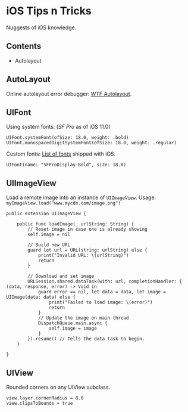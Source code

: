 # iOS Tips n Tricks
Nuggests of iOS knowledge.

## Contents
- Autolayout

## AutoLayout
Online autolayout error debugger: [WTF Autolayout](https://www.wtfautolayout.com/).

## UIFont
Using system fonts: (*SF Pro* as of iOS 11.0)
```
UIFont.systemFont(ofSize: 18.0, weight: .bold)
UIFont.monospacedDigitSystemFont(ofSize: 18.0, weight: .regular)
```

Custom fonts:
[List of fonts](http://iosfonts.com/) shipped with iOS.
```
UIFont(name: "SFProDisplay-Bold", size: 18.0)
```

## UIImageView
Load a remote image into an instance of `UIImageView`.
Usage: `myImageView.load("www.mycdn.com/image.png")`
```
public extension UIImageView {

    public func loadImage(_ urlString: String) {
        // Reset image in case one is already showing
        self.image = nil
        
        // Build new URL
        guard let url = URL(string: urlString) else {
            print("Invalid URL: \(urlString)")
            return
        }
        
        // Download and set image
        URLSession.shared.dataTask(with: url, completionHandler: { (data, response, error) -> Void in
            guard error == nil, let data = data, let image = UIImage(data: data) else {
                print("Failed to load image: \(error)")
                return
            }
            // Update the image on main thread
            DispatchQueue.main.async {
                self.image = image
            }
        }).resume() // Tells the data task to begin.
    }
    
}
```

## UIView
Rounded corners on any UIView subclass.
```
view.layer.cornerRadius = 8.0
view.clipsToBounds = true
```

